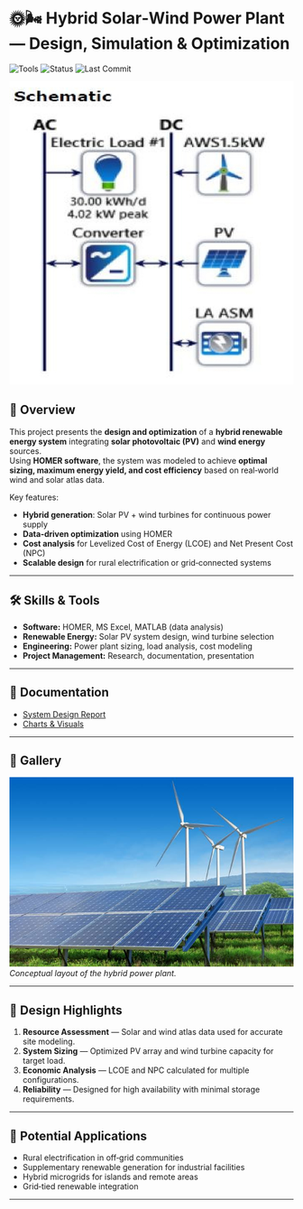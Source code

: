 # 🌞🌬️ Hybrid Solar‑Wind Power Plant — Design, Simulation & Optimization

![Tools](https://img.shields.io/badge/Tools-HOMER%20%7C%20Solar%20PV%20%7C%20Wind%20Turbine%20Design-orange)
![Status](https://img.shields.io/badge/Status-Completed-brightgreen)
![Last Commit](https://img.shields.io/github/last-commit/mdlaisurrahmankhanturjo/hybrid-solar-wind-power-plant)

![Hybrid Power Plant](images/hybrid_pp.jpg)

## 📖 Overview
This project presents the **design and optimization** of a **hybrid renewable energy system** integrating **solar photovoltaic (PV)** and **wind energy** sources.  
Using **HOMER software**, the system was modeled to achieve **optimal sizing, maximum energy yield, and cost efficiency** based on real‑world wind and solar atlas data.

Key features:
- **Hybrid generation**: Solar PV + wind turbines for continuous power supply
- **Data‑driven optimization** using HOMER
- **Cost analysis** for Levelized Cost of Energy (LCOE) and Net Present Cost (NPC)
- **Scalable design** for rural electrification or grid‑connected systems

---

## 🛠 Skills & Tools
- **Software:** HOMER, MS Excel, MATLAB (data analysis)
- **Renewable Energy:** Solar PV system design, wind turbine selection
- **Engineering:** Power plant sizing, load analysis, cost modeling
- **Project Management:** Research, documentation, presentation

---

## 📄 Documentation
- [System Design Report](docs/hybrid_pp.pdf)
- [Charts & Visuals](images/hybrid_power_plant_gallery/)

---

## 📸 Gallery
![Hybrid Power Plant](images/hybrid__pp_2.jpeg)  
*Conceptual layout of the hybrid power plant.*

---

## 🔬 Design Highlights
1. **Resource Assessment** — Solar and wind atlas data used for accurate site modeling.
2. **System Sizing** — Optimized PV array and wind turbine capacity for target load.
3. **Economic Analysis** — LCOE and NPC calculated for multiple configurations.
4. **Reliability** — Designed for high availability with minimal storage requirements.

---

## 🚀 Potential Applications
- Rural electrification in off‑grid communities
- Supplementary renewable generation for industrial facilities
- Hybrid microgrids for islands and remote areas
- Grid‑tied renewable integration

---


